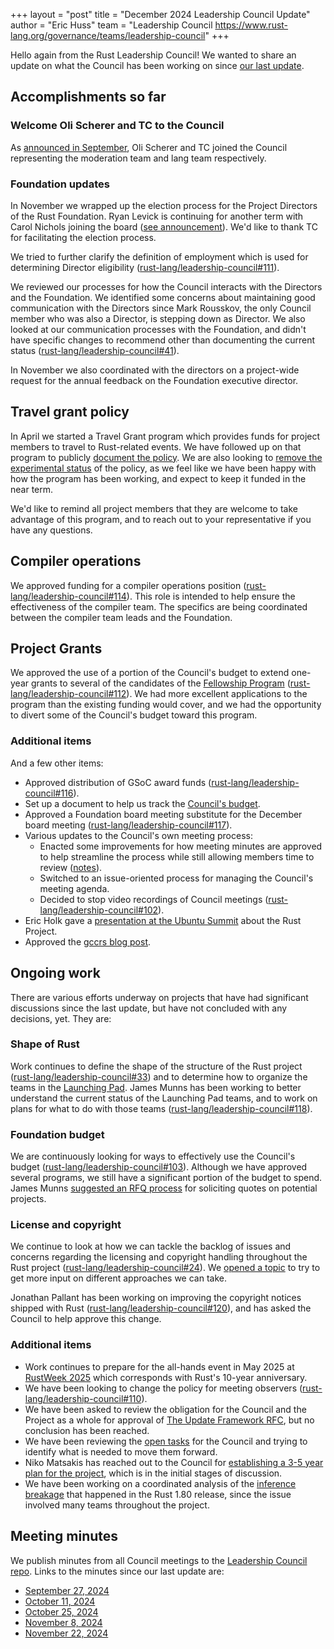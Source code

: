 +++
layout = "post"
title = "December 2024 Leadership Council Update"
author = "Eric Huss"
team = "Leadership Council <https://www.rust-lang.org/governance/teams/leadership-council>"
+++

Hello again from the Rust Leadership Council!
We wanted to share an update on what the Council has been working on since [our last update][update].

[update]: https://blog.rust-lang.org/inside-rust/2024/09/06/leadership-council-update.html

## Accomplishments so far

### Welcome Oli Scherer and TC to the Council

As [announced in September](https://blog.rust-lang.org/inside-rust/2024/09/27/leadership-council-repr-selection.html), Oli Scherer and TC joined the Council representing the moderation team and lang team respectively.

### Foundation updates

In November we wrapped up the election process for the Project Directors of the Rust Foundation. Ryan Levick is continuing for another term with Carol Nichols joining the board ([see announcement][pd-election]). We'd like to thank TC for facilitating the election process.

We tried to further clarify the definition of employment which is used for determining Director eligibility ([rust-lang/leadership-council#111]).

We reviewed our processes for how the Council interacts with the Directors and the Foundation. We identified some concerns about maintaining good communication with the Directors since Mark Rousskov, the only Council member who was also a Director, is stepping down as Director. We also looked at our communication processes with the Foundation, and didn't have specific changes to recommend other than documenting the current status ([rust-lang/leadership-council#41]).

In November we also coordinated with the directors on a project-wide request for the annual feedback on the Foundation executive director.

[pd-election]: https://foundation.rust-lang.org/news/announcing-the-rust-foundation-s-newest-project-director-carol-nichols/
[rust-lang/leadership-council#111]: https://github.com/rust-lang/leadership-council/pull/111
[rust-lang/leadership-council#41]: https://github.com/rust-lang/leadership-council/issues/41

## Travel grant policy

In April we started a Travel Grant program which provides funds for project members to travel to Rust-related events. We have followed up on that program to publicly [document the policy][travel-grant-process]. We are also looking to [remove the experimental status][travel-grant-experiment] of the policy, as we feel like we have been happy with how the program has been working, and expect to keep it funded in the near term.

We'd like to remind all project members that they are welcome to take advantage of this program, and to reach out to your representative if you have any questions.

[travel-grant-process]: https://github.com/rust-lang/leadership-council/blob/main/policies/spending/travel.md
[travel-grant-experiment]: https://github.com/rust-lang/leadership-council/pull/122

## Compiler operations

We approved funding for a compiler operations position ([rust-lang/leadership-council#114]). This role is intended to help ensure the effectiveness of the compiler team. The specifics are being coordinated between the compiler team leads and the Foundation.

[rust-lang/leadership-council#114]: https://github.com/rust-lang/leadership-council/issues/114

## Project Grants

We approved the use of a portion of the Council's budget to extend one-year grants to several of the candidates of the [Fellowship Program] ([rust-lang/leadership-council#112]). We had more excellent applications to the program than the existing funding would cover, and we had the opportunity to divert some of the Council's budget toward this program.

[Fellowship Program]: https://foundation.rust-lang.org/grants/fellowships/
[rust-lang/leadership-council#112]: https://github.com/rust-lang/leadership-council/issues/112

### Additional items

And a few other items:

- Approved distribution of GSoC award funds ([rust-lang/leadership-council#116]).
- Set up a document to help us track the [Council's budget][budget-tracker].
- Approved a Foundation board meeting substitute for the December board meeting ([rust-lang/leadership-council#117]).
- Various updates to the Council's own meeting process:
    - Enacted some improvements for how meeting minutes are approved to help streamline the process while still allowing members time to review ([notes][minutes-review]).
    - Switched to an issue-oriented process for managing the Council's meeting agenda.
    - Decided to stop video recordings of Council meetings ([rust-lang/leadership-council#102]).
- Eric Holk gave a [presentation at the Ubuntu Summit][ubuntu] about the Rust Project.
- Approved the [gccrs blog post].

[rust-lang/leadership-council#116]: https://github.com/rust-lang/leadership-council/issues/116
[budget-tracker]: https://hackmd.io/@rust-leadership-council/ryBmBnFCC
[rust-lang/leadership-council#117]: https://github.com/rust-lang/leadership-council/issues/117
[minutes-review]: https://github.com/rust-lang/leadership-council/blob/687946a596e65b8f6fd524bcc0afa4ab497581c5/minutes/sync-meeting/2024-11-22.md#review-of-minutes-process
[ubuntu]: https://www.youtube.com/live/ZNK4aSv-krI?t=528s
[gccrs blog post]: https://blog.rust-lang.org/2024/11/07/gccrs-an-alternative-compiler-for-rust.html
[rust-lang/leadership-council#102]: https://github.com/rust-lang/leadership-council/pull/102
[rust-lang/leadership-council#103]: https://github.com/rust-lang/leadership-council/issues/103

## Ongoing work

There are various efforts underway on projects that have had significant discussions since the last update, but have not concluded with any decisions, yet.
They are:

### Shape of Rust

Work continues to define the shape of the structure of the Rust project ([rust-lang/leadership-council#33]) and to determine how to organize the teams in the [Launching Pad]. James Munns has been working to better understand the current status of the Launching Pad teams, and to work on plans for what to do with those teams ([rust-lang/leadership-council#118]).

[rust-lang/leadership-council#33]: https://github.com/rust-lang/leadership-council/issues/33
[Launching Pad]: https://forge.rust-lang.org/governance/council.html#the-launching-pad-top-level-team
[rust-lang/leadership-council#118]: https://github.com/rust-lang/leadership-council/issues/118

### Foundation budget

We are continuously looking for ways to effectively use the Council's budget ([rust-lang/leadership-council#103]). Although we have approved several programs, we still have a significant portion of the budget to spend. James Munns [suggested an RFQ process][rfq] for soliciting quotes on potential projects.

### License and copyright

We continue to look at how we can tackle the backlog of issues and concerns regarding the licensing and copyright handling throughout the Rust project ([rust-lang/leadership-council#24]). We [opened a topic][license-topic] to try to get more input on different approaches we can take.

Jonathan Pallant has been working on improving the copyright notices shipped with Rust ([rust-lang/leadership-council#120]), and has asked the Council to help approve this change.

[license-topic]: https://rust-lang.zulipchat.com/#narrow/channel/392734-council/topic/license.2Fcopyright.20support
[rust-lang/leadership-council#24]: https://github.com/rust-lang/leadership-council/issues/24
[rust-lang/leadership-council#120]: https://github.com/rust-lang/leadership-council/issues/120

### Additional items

- Work continues to prepare for the all-hands event in May 2025 at [RustWeek 2025] which corresponds with Rust's 10-year anniversary.
- We have been looking to change the policy for meeting observers ([rust-lang/leadership-council#110]).
- We have been asked to review the obligation for the Council and the Project as a whole for approval of [The Update Framework RFC], but no conclusion has been reached.
- We have been reviewing the [open tasks] for the Council and trying to identify what is needed to move them forward.
- Niko Matsakis has reached out to the Council for [establishing a 3-5 year plan for the project][plan], which is in the initial stages of discussion.
- We have been working on a coordinated analysis of the [inference breakage] that happened in the Rust 1.80 release, since the issue involved many teams throughout the project.

[RustWeek 2025]: https://rustweek.org/
[rust-lang/leadership-council#110]: https://github.com/rust-lang/leadership-council/pull/110
[The Update Framework RFC]: https://github.com/rust-lang/rfcs/pull/3724
[open tasks]: https://github.com/rust-lang/leadership-council/issues
[plan]: https://rust-lang.zulipchat.com/#narrow/channel/392734-council/topic/A.20Rust.203-5.20YP/near/480932967
[inference breakage]: https://github.com/rust-lang/rust/issues/127343
[rfq]: https://rust-lang.zulipchat.com/#narrow/channel/392734-council/topic/Discussion.20regarding.20a.20Council.20RFQ.20process/near/476426031

## Meeting minutes

We publish minutes from all Council meetings to the [Leadership Council repo][minutes].
Links to the minutes since our last update are:

* [September 27, 2024](https://github.com/rust-lang/leadership-council/blob/main/minutes/sync-meeting/2024-09-27.md)
* [October 11, 2024](https://github.com/rust-lang/leadership-council/blob/main/minutes/sync-meeting/2024-10-11.md)
* [October 25, 2024](https://github.com/rust-lang/leadership-council/blob/main/minutes/sync-meeting/2024-10-25.md)
* [November 8, 2024](https://github.com/rust-lang/leadership-council/blob/main/minutes/sync-meeting/2024-11-08.md)
* [November 22, 2024](https://github.com/rust-lang/leadership-council/blob/main/minutes/sync-meeting/2024-11-22.md)

[minutes]: https://github.com/rust-lang/leadership-council/tree/main/minutes
